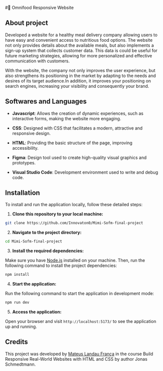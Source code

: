 #🥑 Omnifood Responsive Website

## About project

Developed a website for a healthy meal delivery company allowing users to have easy and convenient access to nutritious food options. The website not only provides details about the available meals, but also implements a sign-up system that collects customer data. This data is could be useful for future marketing strategies, allowing for more personalized and effective communication with customers. 

With the website, the company not only improves the user experience, but also strengthens its positioning in the market by adapting to the needs and desires of its target audience.In addition, it improves your positioning on search engines, increasing your visibility and consequently your brand.


## Softwares and Languages

- **Javascript**: Allows the creation of dynamic experiences, such as interactive forms, making the website more engaging.

- **CSS**: Designed with CSS that facilitates a modern, attractive and responsive design.

- **HTML**: Providing the basic structure of the page, improving accessibility.

- **Figma**: Design tool used to create high-quality visual graphics and prototypes.

- **Visual Studio Code**: Development environment used to write and debug code.


## Installation

To install and run the application locally, follow these detailed steps:

1. **Clone this repository to your local machine:**

```bash
git clone https://github.com/Innovaton0/Mimi-Sofm-final-project
```

2. **Navigate to the project directory:**

```bash
cd Mimi-Sofm-final-project
```

3. **Install the required dependencies:**

Make sure you have [Node.js](https://nodejs.org/) installed on your machine. Then, run the following command to install the project dependencies:

```bash
npm install
```

4. **Start the application:**

Run the following command to start the application in development mode:

```bash
npm run dev
```

5. **Access the application:**

Open your browser and visit `http://localhost:5173/` to see the application up and running.


## Credits

This project was developed by [Mateus Landau França](https://github.com/francamateus93) in the course Build Responsive Real-World Websites with HTML and CSS by author Jonas Schmedtmann.
